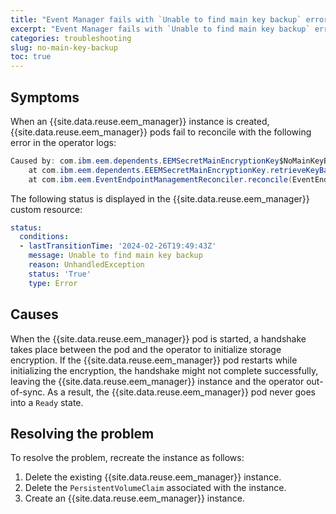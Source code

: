 ```yaml
---
title: "Event Manager fails with `Unable to find main key backup` error"
excerpt: "Event Manager fails with `Unable to find main key backup` error after an instance is created"
categories: troubleshooting
slug: no-main-key-backup
toc: true
---
```



## Symptoms

When an {{site.data.reuse.eem_manager}} instance is created, {{site.data.reuse.eem_manager}} pods fail to reconcile with the following error in the operator logs:

```java
Caused by: com.ibm.eem.dependents.EEMSecretMainEncryptionKey$NoMainKeyBackupException: Unable to find main key backup
	at com.ibm.eem.dependents.EEEMSecretMainEncryptionKey.retrieveKeyBackup(EPSecretMainEncryptionKey.java:129)
	at com.ibm.eem.EventEndpointManagementReconciler.reconcile(EventEndpointManagementReconciler.java:223)
```

The following status is displayed in the {{site.data.reuse.eem_manager}} custom resource:

```yaml
status:
  conditions:
  - lastTransitionTime: '2024-02-26T19:49:43Z'
    message: Unable to find main key backup
    reason: UnhandledException
    status: 'True'
    type: Error
```

## Causes

When the {{site.data.reuse.eem_manager}} pod is started, a handshake takes place between the pod and the operator to initialize storage encryption. If the {{site.data.reuse.eem_manager}} pod restarts while initializing the encryption, the handshake might not complete successfully, leaving the {{site.data.reuse.eem_manager}} instance and the operator out-of-sync. As a result, the {{site.data.reuse.eem_manager}} pod never goes into a `Ready` state.

## Resolving the problem

To resolve the problem, recreate the instance as follows: 

1. Delete the existing {{site.data.reuse.eem_manager}} instance.
2. Delete the `PersistentVolumeClaim` associated with the instance.
3. Create an {{site.data.reuse.eem_manager}} instance.